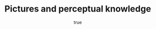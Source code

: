 ---
layout: talk
title: Pictures and perceptual knowledge
description: "description"
author: 
    name: Maarten Steenhagen
    url: http://msteenhagen.github.io
paper: Pictures and perceptual knowledge
where: Ockham Society, Oxford
city: Oxford
<!-- time: --> 
<!-- link:  -->
<!-- handout:  -->
<!-- slides:  -->
<!-- details: true -->
---